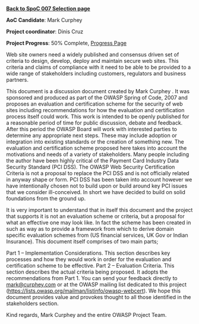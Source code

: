 **[Back to SpoC 007 Selection
page](http://www.owasp.org/index.php/OWASP_Spring_Of_Code_2007_Selection)**

**AoC Candidate**: Mark Curphey

**Project coordinator**: Dinis Cruz

**Project Progress**: 50% Complete, [Progress
Page](SpoC_007_-_OWASP_Web_Security_Certification_Framework_-_Progress_Page "wikilink")

Web site owners need a widely published and consensus driven set of
criteria to design, develop, deploy and maintain secure web sites. This
criteria and claims of compliance with it need to be able to be provided
to a wide range of stakeholders including customers, regulators and
business partners.

This document is a discussion document created by Mark Curphey . It was
sponsored and produced as part of the OWASP Spring of Code, 2007 and
proposes an evaluation and certification scheme for the security of web
sites including recommendations for how the evaluation and certification
process itself could work. This work is intended to be openly published
for a reasonable period of time for public discussion, debate and
feedback. After this period the OWASP Board will work with interested
parties to determine any appropriate next steps. These may include
adoption or integration into existing standards or the creation of
something new. The evaluation and certification scheme proposed here
takes into account the motivations and needs of a variety of
stakeholders. Many people including the author have been highly critical
of the Payment Card Industry Data Security Standard (PCI DSS). The OWASP
Web Security Certification Criteria is not a proposal to replace the PCI
DSS and is not officially related in anyway shape or form. PCI DSS has
been taken into account however we have intentionally chosen not to
build upon or build around key PCI issues that we consider
ill-conceived. In short we have decided to build on solid foundations
from the ground up.

It is very important to understand that in itself this document and the
project that supports it is not an evaluation scheme or criteria, but a
proposal for what an effective one may look like. In fact the scheme has
been created in such as way as to provide a framework from which to
derive domain specific evaluation schemes from (US financial services,
UK Gov or Indian Insurance). This document itself comprises of two main
parts;

Part 1 – Implementation Considerations. This section describes key
processes and how they would work in order for the evaluation and
certification scheme to be effective. Part 2 – Evaluation Criteria. This
section describes the actual criteria being proposed. It adopts the
recommendations from Part 1. You can send your feedback directly to
mark@curphey.com or at the OWASP mailing list dedicated to this project
(https://lists.owasp.org/mailman/listinfo/owasp-webcert). We hope this
document provides value and provokes thought to all those identified in
the stakeholders section.

Kind regards, Mark Curphey and the entire OWASP Project Team.